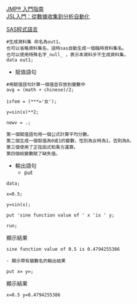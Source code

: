 [JMP® 入門指南](https://www.jmp.com/zh_tw/events/ondemand/non-series/getting-started-with-jmp/watch.html#formsuccess)  
[JSL入門：從數據收集到分析自動化](https://www.jmp.com/zh_tw/events/ondemand/non-series/jsl-introduction/watch.html#formsuccess)  

[SAS程式語言](https://www.diklearn.com/a/202101/58525.html)  
```
#生成資料集 命名為out1，
也可以省略資料集名，這時sas自動生成一個臨時資料集名。
也可以使用特殊名字_null_ ，表示本資料步不生成資料集。
data out1;
```

- 賦值語句
```
#用賦值語句計算一個值並存放到變數中
avg = (math + chinese)/2;

isfem = (***='女');

y=sin(x)**2;

newv = .;

第一個賦值語句用一個公式計算平均分數。
第二個生成一個取值為0或1的變數，性別為女時為1，否則為0。
第三個使用了正弦函式和乘方運算。
第四個給變數賦了缺失值。
```

- 輸出語句
  - put
```
data;

x=0.5;

y=sin(x);

put 'sine function value of ' x 'is ' y;

run;
```
顯示結果  
```
sine function value of 0.5 is 0.4794255386
```
    - 顯示帶有變數名的輸出結果
```
put x= y=;
```
顯示結果  
```
x=0.5 y=0.4794255386
```
